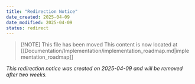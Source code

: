 ```yaml
---
title: "Redirection Notice"
date_created: 2025-04-09
date_modified: 2025-04-09
status: redirect
---
```


> [!NOTE] This file has been moved
> This content is now located at [[Documentation/Implementation/implementation_roadmap.md|implementation_roadmap]]

*This redirection notice was created on 2025-04-09 and will be removed after two weeks.*
